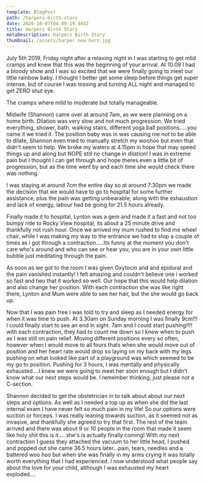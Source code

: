 ```yaml
---
template: BlogPost
path: /harpers-birth-story
date: 2020-10-07T04:49:19.945Z
title: Harpers Birth Story
metaDescription: Harpers Birth Story
thumbnail: /assets/harper new born.jpg
---
```

July 5th 2019, Friday night after a relaxing night in I was starting to get mild cramps and knew that this was the beginning of your arrival.  At 10.09 I had a bloody show and I was so excited that we were finally going to meet our little rainbow baby.  I thought I better get some sleep before things get super intense, but of course I was tossing and turning ALL night and managed to get ZERO shut eye.  

The cramps where mild to moderate but totally manageable.

Midwife (Shannon) came over at around 7am, as we were planning on a home birth. Dilation was very slow and not much progression.  We tried everything, shower, bath, walking stairs, different yoga ball positions.....you name it we tried it.  The position baby was in was causing me not to be able to dilate, Shannon even tried to manually stretch my woohoo but even that didn't seem to help.  We broke my waters at 4.15pm in hope that may speed things up and along but NOPE still no change in dilation!  I was in extreme pain but I thought I can get through and hope theres even a little bit of progression, but as the time went by and each time she would check there was nothing.

I was staying at around 7cm the entire day so at around 7:30pm we made the decision that we would have to go to hospital for some further assistance, plus the pain was getting unbearable, along with the exhaustion and lack of energy, labour had be going for 21.5 hours already.

Finally made it to hospital, Lynton was a gem and made it a fast and not too bumpy ride to Rocky View hospital, its about a 25 minute drive and thankfully not rush hour.  Once we arrived my mum rushed to find me wheel chair, while I was making my way to the entrance we had to stop a couple of times as i got through a contraction.....Its funny at the moment you don't care who's around and who can see or hear you, you are in your own little bubble just meditating through the pain.  

As soon as we got to the room I was given Oxytocin and and epidural and the pain vanished instantly!  I felt amazing and couldn't believe one i worked so fast and two that it worked so well.  Our hope that this would help dilation and also change her position.  With each contraction she was like right there, Lynton and Mum were able to see her hair, but the she would go back up.  

Now that I was pain free I was told to try and sleep as I needed energy for when it was time to push.  At 3.30am on Sunday morning I was finally 9cm!!! I could finally start to see an end in sight.  7am and I could start pushing!!!! with each contraction, they had to count me down so I knew when to push as I was still on pain relief.  Moving different positions every so often, however when I would move to all fours thats when she would move out of position and her heart rate would drop so laying on my back with my legs pushing on what looked like part of a playground was which seemed to be my go to position.  Pushing for 3 hours, I was mentally and physically exhausted....I knew we were going to meet her soon enough but I didn't know what our next steps would be.  I remember thinking, just please not a C-section.  

Shannon decided to get the obstetrician in to talk about about our next steps and options.  As well as I needed a top up as when she did the last internal exam I have never felt so much pain in my life!  So our options were suction or forceps.  I was really leaning towards suction, as it seemed not as invasive, and thankfully she agreed to try that first.  The rest of the team arrived and there was about 9 or 10 people in the room that made it seem like holy shit this is it.....she's is actually finally coming!  With my next contraction I guess they attached the vacuum to her little head, I pushed and popped out she came 36.5 hours later...pain, tears, needles and a battered woo hoo but when she was finally in my arms crying it was totally worth everything that I had experienced.  I now understood what people say about the love for your child, although I was exhausted my heart exploded....
